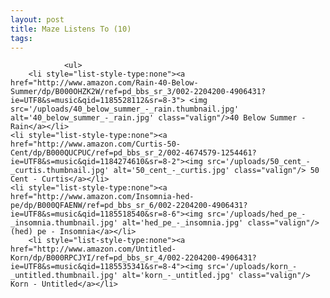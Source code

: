 ```yaml
---
layout: post
title: Maze Listens To (10)
tags:
---
```



                <ul>
        <li style="list-style-type:none"><a href="http://www.amazon.com/Rain-40-Below-Summer/dp/B000OHZK2W/ref=pd_bbs_sr_3/002-2204200-4906431?ie=UTF8&s=music&qid=1185528112&sr=8-3"> <img src='/uploads/40_below_summer_-_rain.thumbnail.jpg' alt='40_below_summer_-_rain.jpg' class="valign"/>40 Below Summer - Rain</a></li>
    <li style="list-style-type:none"><a href="http://www.amazon.com/Curtis-50-Cent/dp/B000QUCPUC/ref=pd_bbs_sr_2/002-4674579-1254461?ie=UTF8&s=music&qid=1184274610&sr=8-2"><img src='/uploads/50_cent_-_curtis.thumbnail.jpg' alt='50_cent_-_curtis.jpg' class="valign"/> 50 Cent - Curtis</a></li>
    <li style="list-style-type:none"><a href="http://www.amazon.com/Insomnia-hed-pe/dp/B000QFAENW/ref=pd_bbs_sr_6/002-2204200-4906431?ie=UTF8&s=music&qid=1185518540&sr=8-6"><img src='/uploads/hed_pe_-_insomnia.thumbnail.jpg' alt='hed_pe_-_insomnia.jpg' class="valign"/> (hed) pe - Insomnia</a></li>
        <li style="list-style-type:none"><a href="http://www.amazon.com/Untitled-Korn/dp/B000RPCJYI/ref=pd_bbs_sr_4/002-2204200-4906431?ie=UTF8&s=music&qid=1185535341&sr=8-4"><img src='/uploads/korn_-_untitled.thumbnail.jpg' alt='korn_-_untitled.jpg' class="valign"/> Korn - Untitled</a></li>
</ul>
